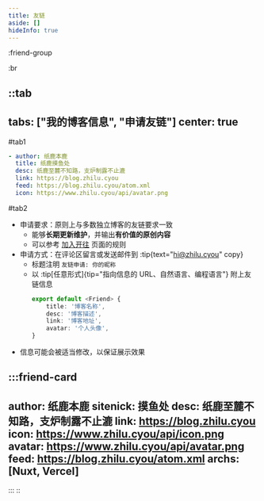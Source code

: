 ```yaml
---
title: 友链
aside: []
hideInfo: true
---
```


:friend-group

:br

::tab
---
tabs: ["我的博客信息", "申请友链"]
center: true
---

#tab1

```yaml
- author: 纸鹿本鹿
  title: 纸鹿摸鱼处
  desc: 纸鹿至麓不知路，支炉制露不止漉
  link: https://blog.zhilu.cyou
  feed: https://blog.zhilu.cyou/atom.xml
  icon: https://www.zhilu.cyou/api/avatar.png
```

#tab2

- 申请要求：原则上与多数独立博客的友链要求一致
  - 能够**长期更新维护**，并输出**有价值的原创内容**
  - 可以参考 [加入开往](https://www.travellings.cn/docs/join) 页面的规则
- 申请方式：在评论区留言或发送邮件到 :tip{text="hi@zhilu.cyou" copy}
  - 标题注明 `友链申请: 你的昵称`
  - 以 :tip[任意形式]{tip="指向信息的 URL、自然语言、编程语言"} 附上友链信息
    ```ts
    export default <Friend> {
        title: '博客名称',
        desc: '博客描述',
        link: '博客地址',
        avatar: '个人头像',
    }
    ```
- 信息可能会被适当修改，以保证展示效果

:::friend-card
---
author: 纸鹿本鹿
sitenick: 摸鱼处
desc: 纸鹿至麓不知路，支炉制露不止漉
link: https://blog.zhilu.cyou
icon: https://www.zhilu.cyou/api/icon.png
avatar: https://www.zhilu.cyou/api/avatar.png
feed: https://blog.zhilu.cyou/atom.xml
archs: [Nuxt, Vercel]
---
:::
::
